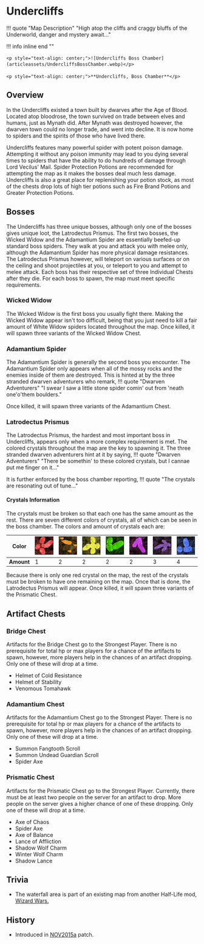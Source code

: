 # __Undercliffs__

!!! quote "Map Description"
    "High atop the cliffs and craggy bluffs of the Underworld, danger and mystery await..."

!!! info inline end ""

    <p style="text-align: center;">![Undercliffs Boss Chamber](articleassets/UndercliffsBossChamber.webp)</p>

    <p style="text-align: center;">**Undercliffs, Boss Chamber**</p>

## __Overview__

In the Undercliffs existed a town built by dwarves after the Age of Blood. Located atop bloodrose, the town survived on trade between elves and humans, just as Mynath did. After Mynath was destroyed however, the dwarven town could no longer trade, and went into decline. It is now home to spiders and the spirits of those who have lived there.

Undercliffs features many powerful spider with potent poison damage. Attempting it without any poison immunity may lead to you dying several times to spiders that have the ability to do hundreds of damage through Lord Vecilus' Mail. Spider Protection Potions are recommended for attempting the map as it makes the bosses deal much less damage. Undercliffs is also a great place for replenishing your potion stock, as most of the chests drop lots of high tier potions such as Fire Brand Potions and Greater Protection Potions.

## __Bosses__

The Undercliffs has three unique bosses, although only one of the bosses gives unique loot, the Latrodectus Prismus. The first two bosses, the Wicked Widow and the Adamantium Spider are essentially beefed-up standard boss spiders. They walk at you and attack you with melee only, although the Adamantium Spider has more physical damage resistances. The Latrodectus Prismus however, will teleport on various surfaces or on the ceiling and shoot projectiles at you, or teleport to you and attempt to melee attack. Each boss has their respective set of three Individual Chests after they die. For each boss to spawn, the map must meet specific requirements.

### __Wicked Widow__

The Wicked Widow is the first boss you usually fight there. Making the Wicked Widow appear isn't too difficult, being that you just need to kill a fair amount of White Widow spiders located throughout the map. Once killed, it will spawn three variants of the Wicked Widow Chest.

### __Adamantium Spider__

The Adamantium Spider is generally the second boss you encounter. The Adamantium Spider only appears when all of the mossy rocks and the enemies inside of them are destroyed. This is hinted at by the three stranded dwarven adventurers who remark,
!!! quote "Dwarven Adventurers"
    "I swear I saw a little stone spider comin' out from 'neath one'o'them boulders."

Once killed, it will spawn three variants of the Adamantium Chest.

### __Latrodectus Prismus__

The Latrodectus Prismus, the hardest and most important boss in Undercliffs, appears only when a more complex requirement is met. The colored crystals throughout the map are the key to spawning it. The three stranded dwarven adventurers hint at it by saying,
!!! quote "Dwarven Adventurers"
    "There be somethin' to these colored crystals, but I cannae put me finger on it..."
    
It is further enforced by the boss chamber reporting,
!!! quote
    "The crystals are resonating out of tune..."

#### __Crystals Information__

The crystals must be broken so that each one has the same amount as the rest. There are seven different colors of crystals, all of which can be seen in the boss chamber. The colors and amount of crystals each are:

| __Color__ | ![Red Crystal](articleassets/CrystalRed.webp) | ![Orange Crystal](articleassets/CrystalOrange.webp) | ![Yellow Crystal](articleassets/CrystalYellow.webp) | ![Green Crystal](articleassets/CrystalGreen.webp) | ![Pink Crystal](articleassets/CrystalPink.webp) | ![Purple Crystal](articleassets/CrystalPurple.webp) | ![Blue Crystal](articleassets/CrystalBlue.webp) |
| - | - | - | - | - | - | - | - |
| __Amount__ | 1 | 2 | 2 | 2 | 2 | 3 | 4 |

Because there is only one red crystal on the map, the rest of the crystals must be broken to have one remaining on the map. Once that is done, the Latrodectus Prismus will appear. Once killed, it will spawn three variants of the Prismatic Chest.

## __Artifact Chests__

### __Bridge Chest__

Artifacts for the Bridge Chest go to the Strongest Player. There is no prerequisite for total hp or max players for a chance of the artifacts to spawn, however, more players help in the chances of an artifact dropping. Only one of these will drop at a time.

* Helmet of Cold Resistance
* Helmet of Stability
* Venomous Tomahawk

### __Adamantium Chest__

Artifacts for the Adamantium Chest go to the Strongest Player. There is no prerequisite for total hp or max players for a chance of the artifacts to spawn, however, more players help in the chances of an artifact dropping. Only one of these will drop at a time.

* Summon Fangtooth Scroll
* Summon Undead Guardian Scroll
* Spider Axe

### __Prismatic Chest__

Artifacts for the Prismatic Chest go to the Strongest Player. Currently, there must be at least two people on the server for an artifact to drop. More people on the server gives a higher chance of one of these dropping. Only one of these will drop at a time.

* Axe of Chaos
* Spider Axe
* Axe of Balance
* Lance of Affliction
* Shadow Wolf Charm
* Winter Wolf Charm
* Shadow Lance

## __Trivia__

* The waterfall area is part of an existing map from another Half-Life mod, [Wizard Wars.](https://www.moddb.com/mods/wizard-wars)

## __History__

* Introduced in [NOV2015a](https://msrebirth.net/Developer-Knowledge-Articles/Archived-MSC-Patchnotes/2015_NOVa/) patch.